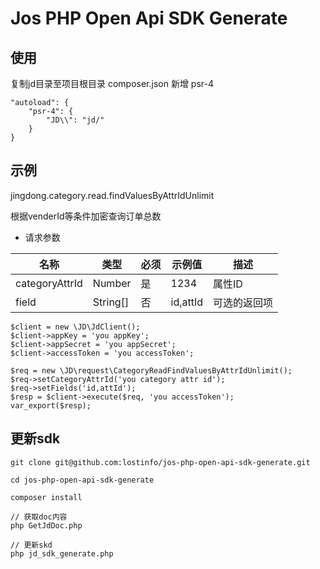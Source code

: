 # Jos PHP Open Api SDK Generate


## 使用

复制jd目录至项目根目录
composer.json 新增 psr-4
```
"autoload": {
    "psr-4": {
        "JD\\": "jd/"
    }
}
```

## 示例

jingdong.category.read.findValuesByAttrIdUnlimit

根据venderId等条件加密查询订单总数

* 请求参数

名称 | 类型 | 必须 | 示例值 | 描述    
---- | --- | --- | --- | ---
categoryAttrId | Number   | 是  | 1234     | 属性ID  
field          | String[] | 否  | id,attId | 可选的返回项

```
$client = new \JD\JdClient();
$client->appKey = 'you appKey';
$client->appSecret = 'you appSecret';
$client->accessToken = 'you accessToken';

$req = new \JD\request\CategoryReadFindValuesByAttrIdUnlimit();
$req->setCategoryAttrId('you category attr id');
$req->setFields('id,attId');
$resp = $client->execute($req, 'you accessToken');
var_export($resp);
```

## 更新sdk
```
git clone git@github.com:lostinfo/jos-php-open-api-sdk-generate.git

cd jos-php-open-api-sdk-generate

composer install

// 获取doc内容
php GetJdDoc.php

// 更新skd
php jd_sdk_generate.php
```